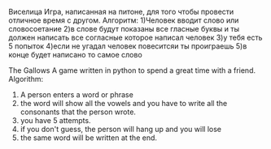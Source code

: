 Виселица
Игра, написанная на питоне, для того чтобы провести отличное время с другом.
Алгоритм:
1)Человек вводит слово или словосоетание
2)в слове будут показаны все гласные буквы и ты должен написать все согласные которое написал человек
3)у тебя есть 5 попыток
4)если не угадал человек повеситсяи ты проиграешь
5)в конце будет написано то самое слово

The Gallows
A game written in python to spend a great time with a friend.
Algorithm:
1) A person enters a word or phrase
2) the word will show all the vowels and you have to write all the consonants that the person wrote.
3) you have 5 attempts.
4) if you don't guess, the person will hang up and you will lose
5) the same word will be written at the end.